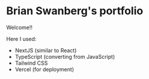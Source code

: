 # Brian Swanberg's portfolio

Welcome!!

Here I used:

- NextJS (similar to React)
- TypeScript (converting from JavaScript)
- Tailwind CSS
- Vercel (for deployment)
